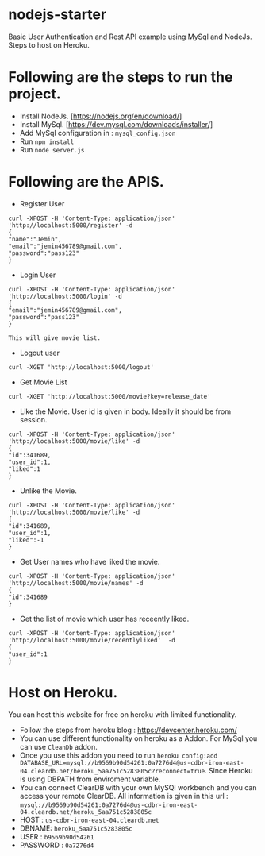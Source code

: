 # nodejs-starter
Basic User Authentication and Rest API example using MySql and NodeJs. Steps to host on Heroku.

# Following are the steps to run the project.
  - Install NodeJs. [https://nodejs.org/en/download/]
  - Install MySql. [https://dev.mysql.com/downloads/installer/]
  - Add MySql configuration in : `mysql_config.json`
  - Run `npm install` 
  - Run  `node server.js`

# Following are the APIS.
- Register User

```
curl -XPOST -H 'Content-Type: application/json' 'http://localhost:5000/register' -d
{ 
"name":"Jemin",
"email":"jemin456789@gmail.com",
"password":"pass123"
}
```

- Login User

```
curl -XPOST -H 'Content-Type: application/json' 'http://localhost:5000/login' -d
{ 
"email":"jemin456789@gmail.com",
"password":"pass123"
}
```
`This will give movie list.`

- Logout user
```
curl -XGET 'http://localhost:5000/logout'
```

- Get Movie List
```
curl -XGET 'http://localhost:5000/movie?key=release_date'
```

- Like the Movie. User id is given in body. Ideally it should be from session.

```
curl -XPOST -H 'Content-Type: application/json' 'http://localhost:5000/movie/like' -d
{ 
"id":341689,
"user_id":1,
"liked":1
}
```

- Unlike the Movie. 

```
curl -XPOST -H 'Content-Type: application/json' 'http://localhost:5000/movie/like' -d
{ 
"id":341689,
"user_id":1,
"liked":-1
}
```


- Get User names who have liked the movie.
```
curl -XPOST -H 'Content-Type: application/json' 'http://localhost:5000/movie/names' -d
{ 
"id":341689
}
```

- Get the list of movie which user has receently liked.
```
curl -XPOST -H 'Content-Type: application/json' 'http://localhost:5000/movie/recentlyliked'  -d
{ 
"user_id":1
}
```

# Host on Heroku.

You can host this website for free on heroku with limited functionality.

- Follow the steps from heroku blog : https://devcenter.heroku.com/
- You can use different functionality on heroku as a Addon. For MySql you can use `CleanDb` addon.
- Once you use this addon you need to run `heroku config:add DATABASE_URL=mysql://b9569b90d54261:0a7276d4@us-cdbr-iron-east-04.cleardb.net/heroku_5aa751c5283805c?reconnect=true`. Since Heroku is using DBPATH from enviroment variable.
- You can connect ClearDB with your own MySQl workbench and you can access your remote ClearDB. All information is given in this url : `mysql://b9569b90d54261:0a7276d4@us-cdbr-iron-east-04.cleardb.net/heroku_5aa751c5283805c`
- HOST : `us-cdbr-iron-east-04.cleardb.net`
- DBNAME: `heroku_5aa751c5283805c`
- USER : `b9569b90d54261`
- PASSWORD : `0a7276d4`


 
